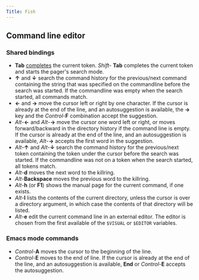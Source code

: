 ```yaml
---
Title: Fish
---
```

## Command line editor

### Shared bindings

* **Tab** [completes](https://fishshell.com/docs/current/index.html#completion) the current token. _Shift_- **Tab** completes the current token and starts the pager's search mode.
* **↑** and **↓** search the command history for the previous/next command containing the string that was specified on the commandline before the search was started. If the commandline was empty when the search started, all commands match.
* **←** and **→** move the cursor left or right by one character. If the cursor is already at the end of the line, and an autosuggestion is available, the **→** key and the _Control_-**F** combination accept the suggestion.
* _Alt_-**←** and _Alt_-**→** move the cursor one word left or right, or moves forward/backward in the directory history if the command line is empty. If the cursor is already at the end of the line, and an autosuggestion is available, _Alt_-**→** accepts the first word in the suggestion.
* _Alt_-**↑** and _Alt_-**↓** search the command history for the previous/next token containing the token under the cursor before the search was started. If the commandline was not on a token when the search started, all tokens match.
* _Alt_-**d** moves the next word to the killring.
* _Alt_-**Backspace** moves the previous word to the killring.
* _Alt_-**h** (or **F1**) shows the manual page for the current command, if one exists.
* _Alt_-**l** lists the contents of the current directory, unless the cursor is over a directory argument, in which case the contents of that directory will be listed.
* _Alt_-**e** edit the current command line in an external editor. The editor is chosen from the first available of the `$VISUAL` or `$EDITOR` variables.

### Emacs mode commands

* _Control_-**A** moves the cursor to the beginning of the line.
* _Control_-**E** moves to the end of line. If the cursor is already at the end of the line, and an autosuggestion is available, **End** or _Control_-**E** accepts the autosuggestion.
